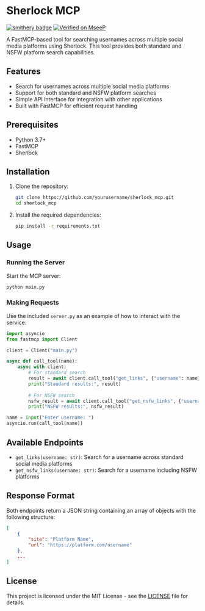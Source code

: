# Sherlock MCP 
[![smithery badge](https://smithery.ai/badge/@qKitNp/sherlock_mcp)](https://smithery.ai/server/@qKitNp/sherlock_mcp) [![Verified on MseeP](https://mseep.ai/badge.svg)](https://mseep.ai/app/9a7df53f-dece-40c1-8819-beb0cf73e960)

A FastMCP-based tool for searching usernames across multiple social media platforms using Sherlock. This tool provides both standard and NSFW platform search capabilities.

## Features

- Search for usernames across multiple social media platforms
- Support for both standard and NSFW platform searches
- Simple API interface for integration with other applications
- Built with FastMCP for efficient request handling

## Prerequisites

- Python 3.7+
- FastMCP
- Sherlock

## Installation

1. Clone the repository:
   ```bash
   git clone https://github.com/yourusername/sherlock_mcp.git
   cd sherlock_mcp
   ```

2. Install the required dependencies:
   ```bash
   pip install -r requirements.txt
   ```

## Usage

### Running the Server

Start the MCP server:
```bash
python main.py
```

### Making Requests

Use the included `server.py` as an example of how to interact with the service:

```python
import asyncio
from fastmcp import Client

client = Client("main.py")

async def call_tool(name):
    async with client:
        # For standard search
        result = await client.call_tool("get_links", {"username": name})
        print("Standard results:", result)
        
        # For NSFW search
        nsfw_result = await client.call_tool("get_nsfw_links", {"username": name})
        print("NSFW results:", nsfw_result)

name = input("Enter username: ")
asyncio.run(call_tool(name))
```

## Available Endpoints

- `get_links(username: str)`: Search for a username across standard social media platforms
- `get_nsfw_links(username: str)`: Search for a username including NSFW platforms

## Response Format

Both endpoints return a JSON string containing an array of objects with the following structure:

```json
[
    {
        "site": "Platform Name",
        "url": "https://platform.com/username"
    },
    ...
]
```

## License

This project is licensed under the MIT License - see the [LICENSE](LICENSE) file for details.
